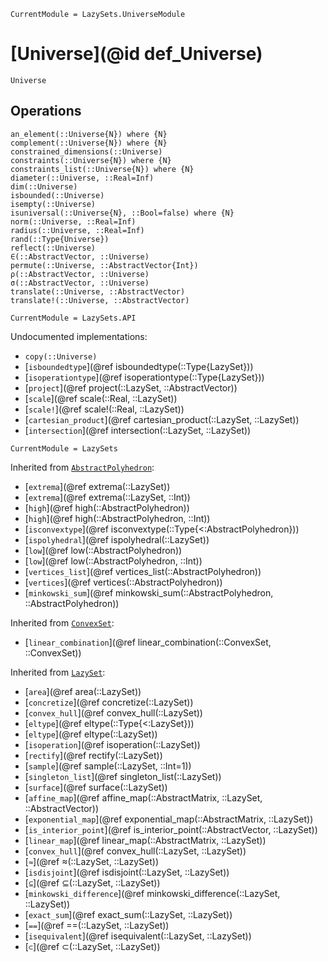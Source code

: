 ```@meta
CurrentModule = LazySets.UniverseModule
```

# [Universe](@id def_Universe)

```@docs
Universe
```

## Operations

```@docs
an_element(::Universe{N}) where {N}
complement(::Universe{N}) where {N}
constrained_dimensions(::Universe)
constraints(::Universe{N}) where {N}
constraints_list(::Universe{N}) where {N}
diameter(::Universe, ::Real=Inf)
dim(::Universe)
isbounded(::Universe)
isempty(::Universe)
isuniversal(::Universe{N}, ::Bool=false) where {N}
norm(::Universe, ::Real=Inf)
radius(::Universe, ::Real=Inf)
rand(::Type{Universe})
reflect(::Universe)
∈(::AbstractVector, ::Universe)
permute(::Universe, ::AbstractVector{Int})
ρ(::AbstractVector, ::Universe)
σ(::AbstractVector, ::Universe)
translate(::Universe, ::AbstractVector)
translate!(::Universe, ::AbstractVector)
```

```@meta
CurrentModule = LazySets.API
```

Undocumented implementations:

* `copy(::Universe)`
* [`isboundedtype`](@ref isboundedtype(::Type{LazySet}))
* [`isoperationtype`](@ref isoperationtype(::Type{LazySet}))
* [`project`](@ref project(::LazySet, ::AbstractVector))
* [`scale`](@ref scale(::Real, ::LazySet))
* [`scale!`](@ref scale!(::Real, ::LazySet))
* [`cartesian_product`](@ref cartesian_product(::LazySet, ::LazySet))
* [`intersection`](@ref intersection(::LazySet, ::LazySet))

```@meta
CurrentModule = LazySets
```

Inherited from [`AbstractPolyhedron`](@ref):
* [`extrema`](@ref extrema(::LazySet))
* [`extrema`](@ref extrema(::LazySet, ::Int))
* [`high`](@ref high(::AbstractPolyhedron))
* [`high`](@ref high(::AbstractPolyhedron, ::Int))
* [`isconvextype`](@ref isconvextype(::Type{<:AbstractPolyhedron}))
* [`ispolyhedral`](@ref ispolyhedral(::LazySet))
* [`low`](@ref low(::AbstractPolyhedron))
* [`low`](@ref low(::AbstractPolyhedron, ::Int))
* [`vertices_list`](@ref vertices_list(::AbstractPolyhedron))
* [`vertices`](@ref vertices(::AbstractPolyhedron))
* [`minkowski_sum`](@ref minkowski_sum(::AbstractPolyhedron, ::AbstractPolyhedron))

Inherited from [`ConvexSet`](@ref):
* [`linear_combination`](@ref linear_combination(::ConvexSet, ::ConvexSet))

Inherited from [`LazySet`](@ref):
* [`area`](@ref area(::LazySet))
* [`concretize`](@ref concretize(::LazySet))
* [`convex_hull`](@ref convex_hull(::LazySet))
* [`eltype`](@ref eltype(::Type{<:LazySet}))
* [`eltype`](@ref eltype(::LazySet))
* [`isoperation`](@ref isoperation(::LazySet))
* [`rectify`](@ref rectify(::LazySet))
* [`sample`](@ref sample(::LazySet, ::Int=1))
* [`singleton_list`](@ref singleton_list(::LazySet))
* [`surface`](@ref surface(::LazySet))
* [`affine_map`](@ref affine_map(::AbstractMatrix, ::LazySet, ::AbstractVector))
* [`exponential_map`](@ref exponential_map(::AbstractMatrix, ::LazySet))
* [`is_interior_point`](@ref is_interior_point(::AbstractVector, ::LazySet))
* [`linear_map`](@ref linear_map(::AbstractMatrix, ::LazySet))
* [`convex_hull`](@ref convex_hull(::LazySet, ::LazySet))
* [`≈`](@ref ≈(::LazySet, ::LazySet))
* [`isdisjoint`](@ref isdisjoint(::LazySet, ::LazySet))
* [`⊆`](@ref ⊆(::LazySet, ::LazySet))
* [`minkowski_difference`](@ref minkowski_difference(::LazySet, ::LazySet))
* [`exact_sum`](@ref exact_sum(::LazySet, ::LazySet))
* [`==`](@ref ==(::LazySet, ::LazySet))
* [`isequivalent`](@ref isequivalent(::LazySet, ::LazySet))
* [`⊂`](@ref ⊂(::LazySet, ::LazySet))
